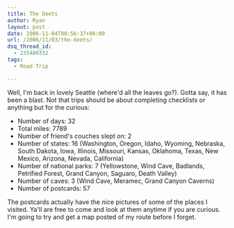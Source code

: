 ```yaml
---
title: The Deets
author: Ryan
layout: post
date: 2006-11-04T00:56:37+00:00
url: /2006/11/03/the-deets/
dsq_thread_id:
  - 235480332
tags:
  - Road Trip

---
```

Well, I'm back in lovely Seattle (where'd all the leaves go?). Gotta say, it
has been a blast. Not that trips should be about completing checklists or
anything but for the curious:

  * Number of days: 32
  * Total miles: 7789
  * Number of friend's couches slept on: 2
  * Number of states: 16 (Washington, Oregon, Idaho, Wyoming, Nebraska, South
    Dakota, Iowa, Illinois, Missouri, Kansas, Oklahoma, Texas, New Mexico,
    Arizona, Nevada, California)
  * Number of national parks: 7 (Yellowstone, Wind Cave, Badlands, Petrified
    Forest, Grand Canyon, Saguaro, Death Valley)
  * Number of caves: 3 (Wind Cave, Meramec, Grand Canyon Caverns)
  * Number of postcards: 57

The postcards actually have the nice pictures of some of the places I visited.
Ya'll are free to come and look at them anytime if you are curious. I'm going
to try and get a map posted of my route before I forget.